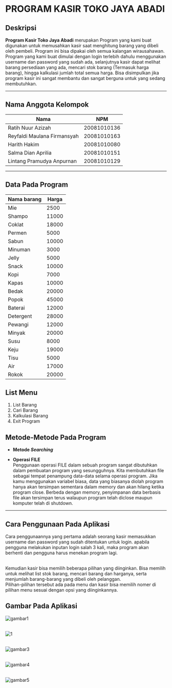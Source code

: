 # __PROGRAM KASIR TOKO JAYA ABADI__

## __Deskripsi__

__Program Kasir Toko Jaya Abadi__  merupakan Program yang kami buat digunakan untuk memusahkan kasir saat menghitung barang yang dibeli oleh pembeli. Program ini bisa dipakai oleh semua kalangan wirausahawan. Program yang kami buat dimulai dengan login terlebih dahulu menggunakan username dan password yang sudah ada, selanjutnya kasir dapat melihat barang persediaan yang ada, mencari stok barang (Termasuk harga barang), hingga kalkulasi jumlah total semua harga. Bisa disimpulkan jika program kasir ini sangat membantu dan sangat berguna untuk yang sedang membutuhkan.

<hr>

## Nama Anggota Kelompok
|**Nama** | **NPM**|
|-----|:----:|
|Ratih Nuur Azizah| 20081010136|
|Reyfaldi Maulana Firmansyah |20081010163|
|Harith Hakim |20081010080|
|Salma Dian Aprilia| 20081010151|
|Lintang Pramudya Anpurnan|20081010129|

<hr>

## __Data Pada Program__

| **Nama barang**|**Harga**|
| ---------- |-----|
| Mie  |2500|
| Shampo  |11000|
| Coklat  |18000|
|Permen  |5000|
|Sabun  |10000|
|Minuman  |3000|
|Jelly| 5000|
|Snack | 10000|
|Kopi  | 7000|
|Kapas  |10000|
|Bedak   |20000|
|Popok   |45000|
|Baterai  |12000|
|Detergent |28000|
|Pewangi | 12000|
|Minyak | 20000|
|Susu | 8000 |
|Keju | 19000|
|Tisu | 5000|
|Air  |17000|
|Rokok  |20000|

</hr>

## __List Menu__

1. List Barang
2. Cari Barang
3. Kalkulasi Barang
4. Exit Program

</hr>

## __Metode-Metode Pada Program__

- **Metode _Searching_**
  
- **Operasi FILE**
  <br>
  Penggunaan operasi FILE dalam sebuah program sangat dibutuhkan dalam pembuatan program yang sesungguhnya. Kita membutuhkan file sebagai tempat penampung data-data selama operasi program. Jika kamu menggunakan variabel biasa, data yang biasanya diolah program hanya akan tersimpan sementara dalam memory dan akan hilang ketika program close. Berbeda dengan memory, penyimpanan data berbasis file akan tersimpan terus walaupun program telah diclose maupun komputer telah di shutdown.

<hr>

## Cara Penggunaan Pada Aplikasi
Cara penggunaannya yang pertama adalah seorang kasir memasukkan username dan password yang sudah ditentukan untuk login. apabila pengguna melakukan inputan login salah 3 kali, maka program akan berhenti dan pengguna harus menekan program lagi. 

<br>
Kemudian kasir bisa memilih beberapa pilihan yang diinginkan. Bisa memilih untuk melihat list stok barang, mencari barang dan harganya, serta menjumlah barang-barang yang dibeli oleh pelanggan. 

<br>
Pilihan-pilihan tersebut ada pada menu dan kasir bisa memilih nomer di pilihan menu sesuai dengan opsi yang diinginkannya.

## Gambar Pada Aplikasi ##


![gambar1](./re.png)
<br><br>

![1](https://user-images.githubusercontent.com/76531834/147478118-02618ea8-4237-4b7e-94c1-caa3d995f8b1.jpeg)
<br><br>

![gambar3](./2.jpeg)
<br><br>

![gambar4](./3.jpeg)
<br><br>

![gambar5](./4.jpeg)
